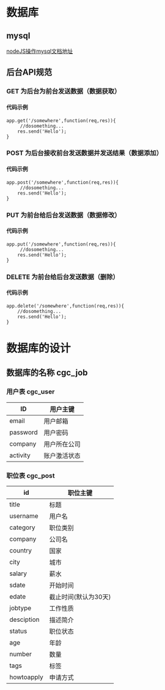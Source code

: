 # 数据库

## mysql

[nodeJS操作mysql文档地址](http://www.runoob.com/nodejs/nodejs-mysql.html)


## 后台API规范

### GET 为后台为前台发送数据（数据获取）

#### 代码示例

```
app.get('/somewhere',function(req,res)){
     //dosomething...
    res.send('Hello');
}
```

### POST 为后台接收前台发送数据并发送结果（数据添加）

#### 代码示例

```
app.post('/somewhere',function(req,res)){
     //dosomething...
    res.send('Hello');
}
```

### PUT 为前台给后台发送数据（数据修改）

#### 代码示例

```
app.put('/somewhere',function(req,res)){
     //dosomething...
    res.send('Hello');
}
```

### DELETE 为前台给后台发送数据（删除）

#### 代码示例

```
app.delete('/somewhere',function(req,res)){
    //dosomething...
    res.send('Hello');
}
```
# 数据库的设计

## 数据库的名称 cgc_job

### 用户表 cgc_user

|ID|用户主键|
|---|---|
|email|用户邮箱|
|password|用户密码|
|company|用户所在公司|
|activity|账户激活状态|

### 职位表 cgc_post
|id|职位主键|
|---|---|
|title|标题|
|username|用户名|
|category|职位类别|
|company|公司名|
|country|国家|
|city|城市|
|salary|薪水|
|sdate|开始时间|
|edate|截止时间(默认为30天)|
|jobtype|工作性质|
|desciption|描述简介|
|status|职位状态|
|age|年龄|
|number|数量|
|tags|标签|
|howtoapply|申请方式|


